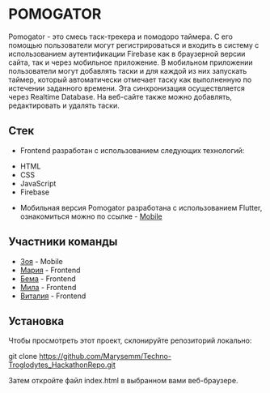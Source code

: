 # POMOGATOR

Pomogator - это смесь таск-трекера и помодоро таймера. С его помощью пользователи могут регистрироваться и входить в систему с использованием аутентификации Firebase как в браузерной версии сайта, так и через мобильное приложение. В мобильном приложении пользователи могут добавлять таски и для каждой из них запускать таймер, который автоматически отмечает таску как выполненную по истечении заданного времени. Эта синхронизация осуществляется через Realtime Database. На веб-сайте также можно добавлять, редактировать и удалять таски. 

## Стек

* Frontend разработан с использованием следующих технологий:
- HTML
- CSS
- JavaScript
- Firebase

* Мобильная версия Pomogator разработана с использованием Flutter, ознакомиться можно по ссылке - [Mobile](https://github.com/zbelova/itgirls_hackathon)

## Участники команды

- [Зоя](https://github.com/zbelova) - Mobile<br>
- [Мария](https://github.com/Marysemm) - Frontend<br>
- [Бема](https://github.com/Bemadler) - Frontend<br>
- [Мила](https://github.com/Shenfeldt84) - Frontend<br>
- [Виталия](https://github.com/vitalia-kokhanova) - Frontend<br>

## Установка

Чтобы просмотреть этот проект, склонируйте репозиторий локально:

git clone https://github.com/Marysemm/Techno-Troglodytes_HackathonRepo.git

Затем откройте файл index.html в выбранном вами веб-браузере.
